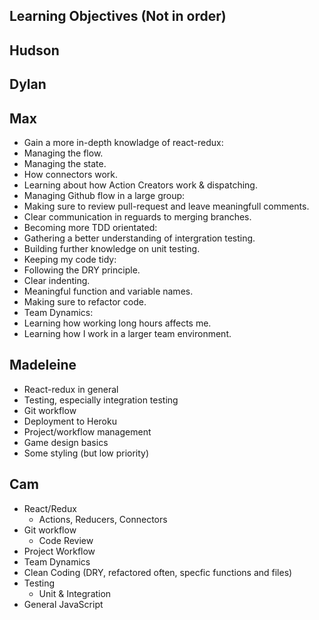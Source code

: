 Learning Objectives (Not in order)  
-------------------

## Hudson

## Dylan

## Max
 * Gain a more in-depth knowladge of react-redux:
  * Managing the flow.
  * Managing the state.
  * How connectors work.
  * Learning about how Action Creators work & dispatching.
 * Managing Github flow in a large group:
  * Making sure to review pull-request and leave meaningfull comments.
  * Clear communication in reguards to merging branches.
 * Becoming more TDD orientated:
  * Gathering a better understanding of intergration testing.
  * Building further knowledge on unit testing.
 * Keeping my code tidy:
  * Following the DRY principle.
  * Clear indenting.
  * Meaningful function and variable names.
  * Making sure to refactor code.
 * Team Dynamics:
  * Learning how working long hours affects me.
  * Learning how I work in a larger team environment. 

## Madeleine
  * React-redux in general
  * Testing, especially integration testing
  * Git workflow
  * Deployment to Heroku
  * Project/workflow management
  * Game design basics
  * Some styling (but low priority)

## Cam
  * React/Redux
    * Actions, Reducers, Connectors
  * Git workflow
    * Code Review
  * Project Workflow
  * Team Dynamics
  * Clean Coding (DRY, refactored often, specfic functions and files)
  * Testing
    * Unit & Integration
  * General JavaScript
